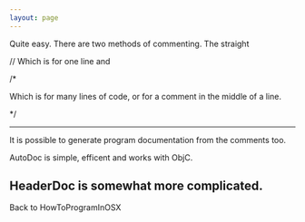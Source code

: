 ```yaml
---
layout: page
---
```


Quite easy. There are two methods of commenting. The straight

// Which is for one line and

/*

Which is for many lines of code, or for a comment in the middle of a line.

*/

----
It is possible to generate program documentation from the comments too.

AutoDoc is simple, efficent and works with ObjC.

HeaderDoc is somewhat more complicated. 
----
Back to HowToProgramInOSX

